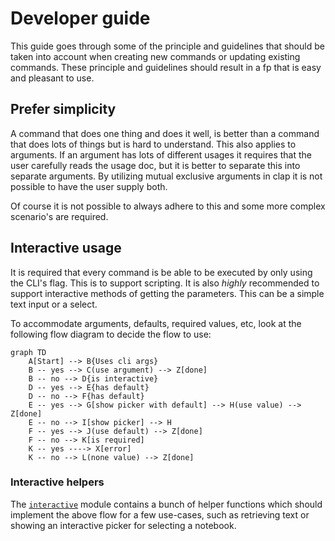 # Developer guide

This guide goes through some of the principle and guidelines that should be
taken into account when creating new commands or updating existing commands.
These principle and guidelines should result in a fp that is easy and pleasant
to use.

## Prefer simplicity

A command that does one thing and does it well, is better than a command that
does lots of things but is hard to understand. This also applies to arguments.
If an argument has lots of different usages it requires that the user carefully
reads the usage doc, but it is better to separate this into separate arguments.
By utilizing mutual exclusive arguments in clap it is not possible to have the
user supply both.

Of course it is not possible to always adhere to this and some more complex
scenario's are required.

## Interactive usage

It is required that every command is be able to be executed by only using
the CLI's flag. This is to support scripting. It is also _highly_ recommended to
support interactive methods of getting the parameters. This can be a simple
text input or a select.

To accommodate arguments, defaults, required values, etc, look at the following
flow diagram to decide the flow to use:

```mermaid
graph TD
    A[Start] --> B{Uses cli args}
    B -- yes --> C(use argument) --> Z[done]
    B -- no --> D{is interactive}
    D -- yes --> E{has default}
    D -- no --> F{has default}
    E -- yes --> G[show picker with default] --> H(use value) --> Z[done]
    E -- no --> I[show picker] --> H
    F -- yes --> J(use default) --> Z[done]
    F -- no --> K[is required]
    K -- yes ----> X[error]
    K -- no --> L(none value) --> Z[done]
```

### Interactive helpers

The [`interactive`](../src/interactive.rs) module contains a bunch of helper
functions which should implement the above flow for a few use-cases, such as
retrieving text or showing an interactive picker for selecting a notebook.
